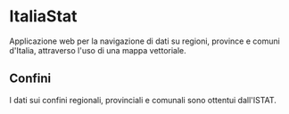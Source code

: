 ItaliaStat
==========

Applicazione web per la navigazione di dati su regioni, province e comuni d'Italia, attraverso l'uso di una mappa vettoriale.

Confini
-------

I dati sui confini regionali, provinciali e comunali sono ottentui dall'ISTAT.

